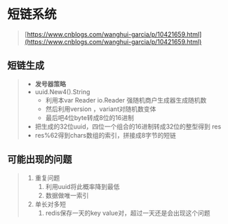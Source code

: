 # 短链系统

> [https://www.cnblogs.com/wanghui-garcia/p/10421659.html](https://www.cnblogs.com/wanghui-garcia/p/10421659.html)

## 短链生成

> * **发号器策略**
> * uuid.New4\(\).String
>   * 利用本var Reader io.Reader 强随机商户生成器生成随机数
>   * 然后利用version  ，variant对随机数变体
>   * 最后吧4位byte转成8位的16进制
> * 把生成的32位uuid，四位一个组合的16进制转成32位的整型得到 res
> * res%62得到chars数组的索引，拼接成8字节的短链

## 可能出现的问题

> 1. 重复问题
>    1. 利用uuid将此概率降到最低
>    2. 数据做唯一索引
> 2. 单长对多短
>    1. redis保存一天的key value对，超过一天还是会出现这个问题



